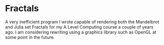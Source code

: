 # Fractals
A very inefficient program I wrote capable of rendering both the Mandelbrot and Julia set Fractals for my A Level Computing course a couple of years ago. I am considering rewriting using a graphics library such as OpenGL at some point in the future.


